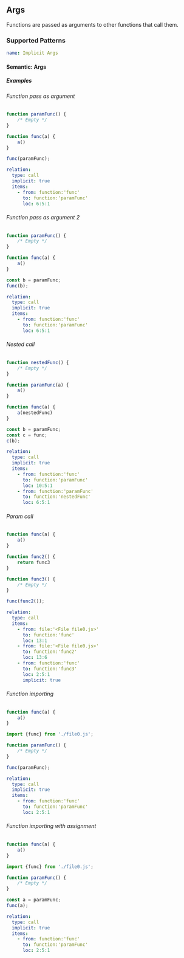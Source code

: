 ## Args

Functions are passed as arguments to other functions that call them.

### Supported Patterns

```yaml
name: Implicit Args
```

#### Semantic: Args

##### Examples

###### Function pass as argument

<!--pycg:args/call-->

```js
function paramFunc() {
    /* Empty */
}

function func(a) {
    a()
}

func(paramFunc);
```

```yaml
relation:
  type: call
  implicit: true
  items:
    - from: function:'func'
      to: function:'paramFunc'
      loc: 6:5:1
```

###### Function pass as argument 2

<!--pycg:args/assigned_call-->

```js
function paramFunc() {
    /* Empty */
}

function func(a) {
    a()
}

const b = paramFunc;
func(b);
```

```yaml
relation:
  type: call
  implicit: true
  items:
    - from: function:'func'
      to: function:'paramFunc'
      loc: 6:5:1
```

###### Nested call

<!--pycg:args/nested_call-->

```js
function nestedFunc() {
    /* Empty */
}

function paramFunc(a) {
    a()
}

function func(a) {
    a(nestedFunc)
}

const b = paramFunc;
const c = func;
c(b);
```

```yaml
relation:
  type: call
  implicit: true
  items:
    - from: function:'func'
      to: function:'paramFunc'
      loc: 10:5:1
    - from: function:'paramFunc'
      to: function:'nestedFunc'
      loc: 6:5:1
```

###### Param call

<!--pycg:args/param_call-->

```js
function func(a) {
    a()
}

function func2() {
    return func3
}

function func3() {
    /* Empty */
}

func(func2());
```

```yaml
relation:
  type: call
  items:
    - from: file:'<File file0.js>'
      to: function:'func'
      loc: 13:1
    - from: file:'<File file0.js>'
      to: function:'func2'
      loc: 13:6
    - from: function:'func'
      to: function:'func3'
      loc: 2:5:1
      implicit: true
```

###### Function importing

<!-- pycg:args/imported_call-->

```js
function func(a) {
    a()
}
```

```js
import {func} from './file0.js';

function paramFunc() {
    /* Empty */
}

func(paramFunc);
```

```yaml
relation:
  type: call
  implicit: true
  items:
    - from: function:'func'
      to: function:'paramFunc'
      loc: 2:5:1
```

###### Function importing with assignment

<!-- pycg:args/imported_assigned_call-->

```js
function func(a) {
    a()
}
```

```js
import {func} from './file0.js';

function paramFunc() {
    /* Empty */
}

const a = paramFunc;
func(a);
```

```yaml
relation:
  type: call
  implicit: true
  items:
    - from: function:'func'
      to: function:'paramFunc'
      loc: 2:5:1
```
